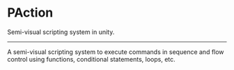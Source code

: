 # PAction
Semi-visual scripting system in unity.
____________
A semi-visual scripting system to execute commands in sequence and flow control using functions, conditional statements, loops, etc.
